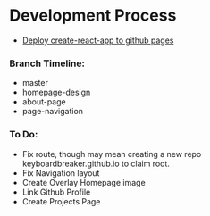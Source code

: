 # Development Process
* <a href="https://github.com/gitname/react-gh-pages" target="_blank">Deploy create-react-app to github pages</a>

### Branch Timeline:
* master
* homepage-design
* about-page 
* page-navigation

### To Do:
* Fix route, though may mean creating a new repo keyboardbreaker.github.io to claim root.
* Fix Navigation layout
* Create Overlay Homepage image
* Link Github Profile
* Create Projects Page
